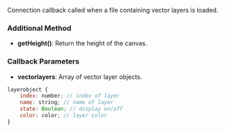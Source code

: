 Connection callback called when a file containing vector layers is loaded.

### Additional Method
- **getHeight()**: Return the height of the canvas.

### Callback Parameters
- **vectorlayers**: Array of vector layer objects.

```javascript
layerobject {
    index: number; // index of layer
    name: string; // name of layer
    state: Boolean; // display on/off
    color: color; // layer color
}
```

